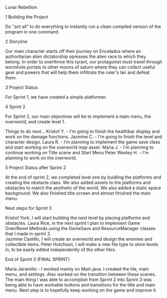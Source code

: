 Lunar Rebellion

1	Building the Project

Do "ant all" to do everything to instantly run a clean compiled version of the
program in one command.

2	Storyline

Our main character starts off their journey on Enceladus where an authoritarian
alien dictatorship opresses the alien race to which they belong. In order to
overthrow this tyrant, our protagonist must travel through wormhole portals to
other moons of saturn where they can collect useful gear and powers that will
help them infiltrate the ruler's lair and defeat them.

3 Project Status 

For Sprint 1, we have created a simple platformer. 

4 Sprint 2 

For Sprint 2, our main objectives will be to implement a main menu, the overworld, and create level 1. 

Things to do next...
Kristof Y. - I'm going to finish the healthbar display and work on the damage functions.
Jazmine C. - I'm going to finish the level and character design.
Laura R. - I'm planning to implement the game save class and start working on the overworld map asset.
Maria J. - I'm planning to continue working on Title scene and Start Menu
Peter Wesley H. - I'm planning to work on the overworld.

5 Project Status after Sprint 2

At the end of sprint 2, we completed level one by buidling the platforms and creating the obstacle class. We also added assets to the platforms and obstacles to match the aesthetic of the world. We also added a static space background. We also finished title screen and almost finished the main menu.  

Next steps for Sprint 3

Kristof York, I will start building the next level by placing platforms and obstacles.
Laura Rice, in the next sprint I plan to implement Game Over/Reset Methods using the GameSave and ResourceManager classes that I made in sprint 2.  
Jazmine Castillo, I will create an overworld and design the enemies and collectible items.
Peter Hutchson, I will make a new file type to store levels in, to be easily edited independently of the other files.


End of Sprint 3 (FINAL SPRINT)

Maria Jaramillo - I worked mainly on Main.java. I created the tile, main menu, and settings. Also worked on the transition between these scenes.  The main thing I was able to accomplish from Sprint 2 into Sprint 3 was being able to have workable buttons and transitions for the title and main menu. Next step is to hopefully keep working on the game and improve it.
